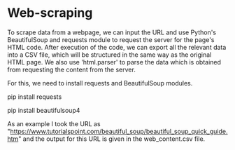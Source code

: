 # Web-scraping
To scrape data from a webpage, we can input the URL and use Python's BeautifulSoup and requests module to request the server for the page's HTML code. After execution of the code, we can export all the relevant data into a CSV file, which will be structured in the same way as the original HTML page. We also use 'html.parser' to parse the data which is obtained from requesting the content from the server.

For this, we need to install requests and BeautifulSoup modules.

pip install requests

pip install beautifulsoup4

As an example I took the URL as "https://www.tutorialspoint.com/beautiful_soup/beautiful_soup_quick_guide.htm" and the output for this URL is given in the web_content.csv file.
